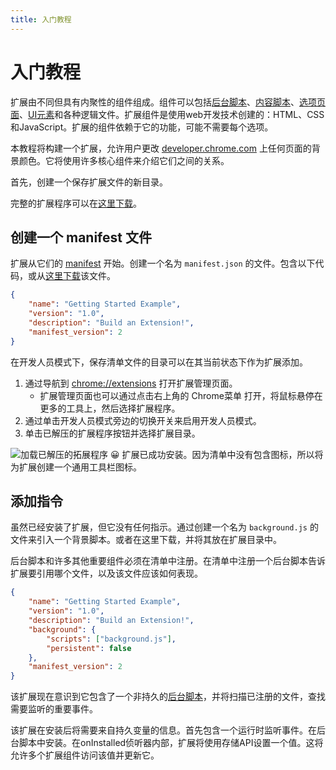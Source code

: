 ```yaml
---
title: 入门教程
---
```


# 入门教程

扩展由不同但具有内聚性的组件组成。组件可以包括[后台脚本](#)、[内容脚本](#)、[选项页面](#)、[UI元素](#)和各种逻辑文件。扩展组件是使用web开发技术创建的：HTML、CSS和JavaScript。扩展的组件依赖于它的功能，可能不需要每个选项。

本教程将构建一个扩展，允许用户更改 [developer.chrome.com](#) 上任何页面的背景颜色。它将使用许多核心组件来介绍它们之间的关系。

首先，创建一个保存扩展文件的新目录。

完整的扩展程序可以在[这里下载](#)。

## 创建一个 manifest 文件

扩展从它们的 [manifest](#) 开始。创建一个名为 `manifest.json` 的文件。包含以下代码，或从[这里下载](#)该文件。

``` json
{
    "name": "Getting Started Example",
    "version": "1.0",
    "description": "Build an Extension!",
    "manifest_version": 2
}
```

在开发人员模式下，保存清单文件的目录可以在其当前状态下作为扩展添加。

1. 通过导航到 [chrome://extensions](chrome://extensions) 打开扩展管理页面。
    * 扩展管理页面也可以通过点击右上角的 Chrome菜单 打开，将鼠标悬停在更多的工具上，然后选择扩展程序。
2. 通过单击开发人员模式旁边的切换开关来启用开发人员模式。
3. 单击已解压的扩展程序按钮并选择扩展目录。

![加载已解压的拓展程序](/icon002.png)
:grinning: 扩展已成功安装。因为清单中没有包含图标，所以将为扩展创建一个通用工具栏图标。

## 添加指令

虽然已经安装了扩展，但它没有任何指示。通过创建一个名为 `background.js` 的文件来引入一个背景脚本。或者在这里下载，并将其放在扩展目录中。

后台脚本和许多其他重要组件必须在清单中注册。在清单中注册一个后台脚本告诉扩展要引用哪个文件，以及该文件应该如何表现。

``` json {5,6,7,8}
{
    "name": "Getting Started Example",
    "version": "1.0",
    "description": "Build an Extension!",
    "background": {
        "scripts": ["background.js"],
        "persistent": false
    },
    "manifest_version": 2
}
```

该扩展现在意识到它包含了一个非持久的[后台脚本](#)，并将扫描已注册的文件，查找需要监听的重要事件。

该扩展在安装后将需要来自持久变量的信息。首先包含一个运行时监听事件。在后台脚本中安装。在onInstalled侦听器内部，扩展将使用存储API设置一个值。这将允许多个扩展组件访问该值并更新它。